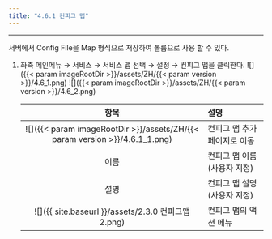 ```yaml
---
title: "4.6.1 컨피그 맵"
---
```


---
서버에서 Config File을 Map 형식으로 저장하여 볼륨으로 사용 할 수 있다.

1. 좌측 메인메뉴 → 서비스 → 서비스 맵 선택 → 설정 → 컨피그 맵을 클릭한다.
    ![]({{< param imageRootDir >}}/assets/ZH/{{< param version >}}/4.6_1.png)
    ![]({{< param imageRootDir >}}/assets/ZH/{{< param version >}}/4.6_2.png)
    
    |                              **항목**                              | **설명**             |
    | :--------------------------------------------------------------: | :----------------- |
    | ![]({{< param imageRootDir >}}/assets/ZH/{{< param version >}}/4.6.1_1.png) | 컨피그 맵 추가 페이지로 이동   |
    |                                이름                                | 컨피그 맵 이름\(사용자 지정\) |
    |                                설명                                | 컨피그 맵 설명\(사용자 지정\) |
    |          ![]({{ site.baseurl }}/assets/2.3.0 컨피그맵2.png)          | 컨피그 맵의 액션 메뉴       |
